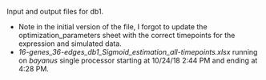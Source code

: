 Input and output files for db1.
* Note in the initial version of the file, I forgot to update the optimization_parameters sheet with the correct timepoints for the expression and simulated data.
* _16-genes_36-edges_db1_Sigmoid_estimation_all-timepoints.xlsx_ running on _bayanus_ single processor starting at 10/24/18 2:44 PM and ending at 4:28 PM.
